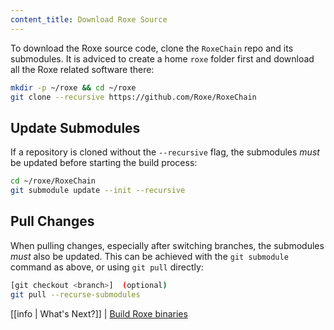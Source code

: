 ```yaml
---
content_title: Download Roxe Source
---
```


To download the Roxe source code, clone the `RoxeChain` repo and its submodules. It is adviced to create a home `roxe` folder first and download all the Roxe related software there:

```sh
mkdir -p ~/roxe && cd ~/roxe
git clone --recursive https://github.com/Roxe/RoxeChain
```

## Update Submodules

If a repository is cloned without the `--recursive` flag, the submodules *must* be updated before starting the build process:

```sh
cd ~/roxe/RoxeChain
git submodule update --init --recursive
```

## Pull Changes

When pulling changes, especially after switching branches, the submodules *must* also be updated. This can be achieved with the `git submodule` command as above, or using `git pull` directly:

```sh
[git checkout <branch>]  (optional)
git pull --recurse-submodules
```

[[info | What's Next?]]
| [Build Roxe binaries](02_build-roxe-binaries.md)
